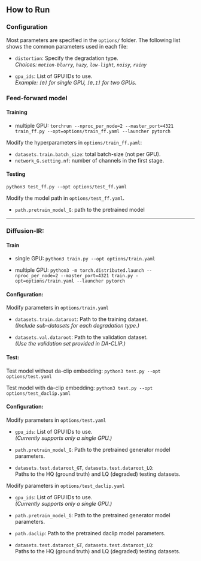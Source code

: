 ## How to Run
### Configuration
Most parameters are specified in the `options/` folder. The following list shows the common parameters used in each file:
- `distortion`: Specify the degradation type.  
  *Choices: `motion-blurry`, `hazy`, `low-light`, `noisy`, `rainy`*

- `gpu_ids`: List of GPU IDs to use.  
  *Example: `[0]` for single GPU, `[0,1]` for two GPUs.*

### Feed-forward model
#### Training
- multiple GPU:
  `torchrun --nproc_per_node=2 --master_port=4321 train_ff.py --opt=options/train_ff.yaml --launcher pytorch`

Modify the hyperparameters in `options/train_ff.yaml`:
- `datasets.train.batch_size`: total batch-size (not per GPU).
- `network_G.setting.nf`: number of channels in the first stage.  

#### Testing
`python3 test_ff.py --opt options/test_ff.yaml`

Modify the model path in `options/test_ff.yaml`.
- `path.pretrain_model_G`: path to the pretrained model

---
### Diffusion-IR:
#### Train
- single GPU: 
 `python3 train.py --opt options/train.yaml`

- multiple GPU:
 `python3 -m torch.distributed.launch --nproc_per_node=2 --master_port=4321 train.py -opt=options/train.yaml --launcher pytorch`


#### Configuration:
Modify parameters in `options/train.yaml`

- `datasets.train.dataroot`: Path to the training dataset.  
  *(Include sub-datasets for each degradation type.)*

- `datasets.val.dataroot`: Path to the validation dataset.  
  *(Use the validation set provided in DA-CLIP.)*

#### Test:
Test model without da-clip embedding:
`python3 test.py --opt options/test.yaml`

Test model with da-clip embedding:
`python3 test.py --opt options/test_daclip.yaml`

#### Configuration:
Modify parameters in `options/test.yaml`
- `gpu_ids`: List of GPU IDs to use.  
  *(Currently supports only a single GPU.)*

- `path.pretrain_model_G`: Path to the pretrained generator model parameters.

- `datasets.test.dataroot_GT`, `datasets.test.dataroot_LQ`:  
  Paths to the HQ (ground truth) and LQ (degraded) testing datasets.

Modify parameters in `options/test_daclip.yaml`
- `gpu_ids`: List of GPU IDs to use.  
  *(Currently supports only a single GPU.)*

- `path.pretrain_model_G`: Path to the pretrained generator model parameters.

- `path.daclip`: Path to the pretrained daclip model parameters.

- `datasets.test.dataroot_GT`, `datasets.test.dataroot_LQ`:  
  Paths to the HQ (ground truth) and LQ (degraded) testing datasets.